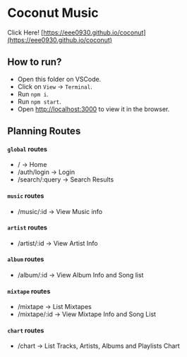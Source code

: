# Coconut Music

Click Here!
[https://eee0930.github.io/coconut](https://eee0930.github.io/coconut)

## How to run?

- Open this folder on VSCode.
- Click on `View` -> `Terminal`.
- Run `npm i`.
- Run `npm start`.
- Open [http://localhost:3000](http://localhost:3000) to view it in the browser.

## Planning Routes

#### `global` routes
- / -> Home
- /auth/login -> Login
- /search/:query -> Search Results

#### `music` routes
- /music/:id -> View Music info

#### `artist` routes
- /artist/:id -> View Artist Info

#### `album` routes
- /album/:id -> View Album Info and Song list

#### `mixtape` routes
- /mixtape -> List Mixtapes
- /mixtape/:id -> View Mixtape Info and Song List

#### `chart` routes
- /chart -> List Tracks, Artists, Albums and Playlists Chart




